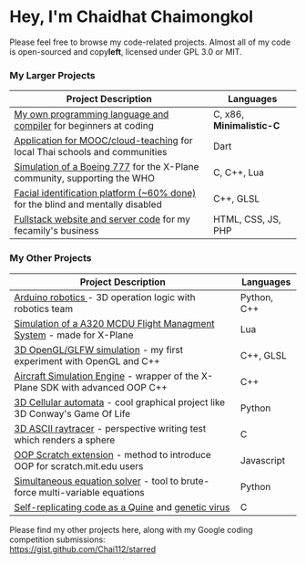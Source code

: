 # Hey, I'm Chaidhat Chaimongkol
Please feel free to browse my code-related projects. Almost all of my code is open-sourced and copy**left**, licensed under GPL 3.0 or MIT.
### My Larger Projects
| Project Description | Languages |
|---|---|
| [My own programming language and compiler](https://github.com/Chai112/MinC-Compiler) for beginners at coding            | C, x86, **Minimalistic-C** |
| [Application for MOOC/cloud-teaching](https://github.com/Ike-Chai/Laymanns) for local Thai schools and communities      | Dart |
| [Simulation of a Boeing 777](https://github.com/Chai112/Boeing-777-300ER) for the X-Plane community, supporting the WHO | C, C++, Lua |
| [Facial identification platform (~60% done)](https://github.com/Chai112/AIFRED) for the blind and mentally disabled     | C++, GLSL |
| [Fullstack website and server code](https://github.com/Chai112/Website) for my fecamily's business                      | HTML, CSS, JS, PHP |

### My Other Projects
<!--<details><summary><b>Click to expand</b></summary>
<br>-->
  
| Project Description | Languages |
|---|---|
| [Arduino robotics ](https://github.com/Chai112/Robotics) - 3D operation logic with robotics team                                                | Python, C++ | 
| [Simulation of a A320 MCDU Flight Managment System](https://github.com/JonathanOrr/A321Neo-FXPL) - made for X-Plane                             | Lua |
| [3D OpenGL/GLFW simulation](https://github.com/Chai112/ESC) - my first experiment with OpenGL and C++                                           | C++, GLSL |
| [Aircraft Simulation Engine](https://github.com/Chai112/ASE) - wrapper of the X-Plane SDK with advanced OOP C++                                 | C++ |
| [3D Cellular automata](https://gist.github.com/Chai112/06480f42c7502c74b52fa76f963269b0) - cool graphical project like 3D Conway's Game Of Life | Python |
| [3D ASCII raytracer](https://gist.github.com/Chai112/4c934711b3de8ad8cebe1e377e1eb23d) - perspective writing test which renders a sphere        | C |
| [OOP Scratch extension](https://gist.github.com/Chai112/47e72152c248570bb61da72c093a0234) - method to introduce OOP for scratch.mit.edu users   | Javascript |
| [Simultaneous equation solver](https://gist.github.com/Chai112/0f080e0bb1fefcf73c39ccd7f02bf0fd) - tool to brute-force multi-variable equations | Python |
| [Self-replicating code as a Quine](https://gist.github.com/Chai112/9920e9ae052593e32dbb38ccd5367333) and [genetic virus](https://gist.github.com/Chai112/6d5ae1bfbc343130a0ee3d87f53d205c) | C |

Please find my other projects here, along with my Google coding competition submissions:\
https://gist.github.com/Chai112/starred
</details>
